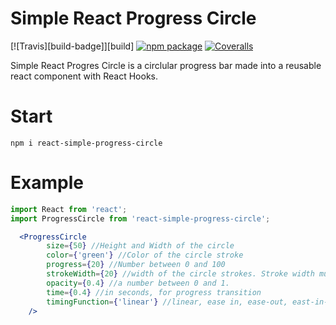 # Simple React Progress Circle

[![Travis][build-badge]][build]
[![npm package][npm-badge]][npm]
[![Coveralls][coveralls-badge]][coveralls]

Simple React Progres Circle is a circlular progress bar made into a reusable react component with React Hooks.

[npm-badge]: https://img.shields.io/npm/v/npm-package.png?style=react-progress-circle
[npm]: https://www.npmjs.org/package/react-simple-progress-circle

[coveralls-badge]: https://img.shields.io/coveralls/user/repo/master.png?style=react-progress-circle
[coveralls]: https://coveralls.io/github/user/repo

# Start
```
npm i react-simple-progress-circle
```

# Example

```jsx
import React from 'react';
import ProgressCircle from 'react-simple-progress-circle';

  <ProgressCircle 
        size={50} //Height and Width of the circle
        color={'green'} //Color of the circle stroke
        progress={20} //Number between 0 and 100
        strokeWidth={20} //width of the circle strokes. Stroke width must be at least half of size
        opacity={0.4} //a number between 0 and 1. 
        time={0.4} //in seconds, for progress transition
        timingFunction={'linear'} //linear, ease in, ease-out, east-in-out, step-start, step-end
    />
```




